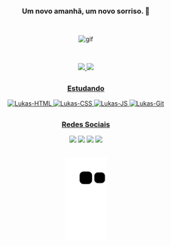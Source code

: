 <h3 align="center">Um novo amanhã, um novo sorriso. 🌻</h3>

  ##
  
  </br>
  
<div align="center">
  <img alt="gif" src="https://cdn.discordapp.com/attachments/824018634606116866/1009920678893453394/tumblr_2014ed8174d4464a2791c553d381d572_77302220_640_1.gif" width="600" height="340"/>
</div>

  ##
  
  </br>

<div align="center">
  <a href="https://github.com/lukassampaio">
  <img width="44%" src="https://github-readme-stats.vercel.app/api?username=lukassampaio&show_icons=true&theme=dark&include_all_commits=true&count_private=true"/>
  <img width="44%" src="https://github-readme-stats.vercel.app/api/top-langs/?username=lukassampaio&layout=compact&langs_count=7&theme=dark"/>
</div>
    
  ##

<div align="center">
  <h3>Estudando</h3>

  <div align="center">
    <img alt="Lukas-HTML" src="https://img.shields.io/badge/HTML5-E34F26?style=for-the-badge&logo=html5&logoColor=white">
    <img alt="Lukas-CSS" src="https://img.shields.io/badge/CSS3-1572B6?style=for-the-badge&logo=css3&logoColor=white">
    <img alt="Lukas-JS" src="https://img.shields.io/badge/JavaScript-323330?style=for-the-badge&logo=javascript&logoColor=F7DF1E" />
    <img alt="Lukas-Git" src="https://img.shields.io/badge/GIT-E44C30?style=for-the-badge&logo=git&logoColor=white" />
  </div>
</div>

  ##

<div align="center">
  <h3>Redes Sociais</h3>
  
  <div align="center">
    <a href="https://www.instagram.com/lukass_sampaio" target="_blank"><img src="https://img.shields.io/badge/-Instagram-%23E4405F?style=for-the-badge&logo=instagram&logoColor=white" target="_blank"></a>
    <a href="https://www.linkedin.com/in/lukas-sampaio-87b80818a/" target"_blank"><img src="https://img.shields.io/badge/LinkedIn-0077B5?style=for-the-badge&logo=linkedin&logoColor=white" target="_blank"></a>	
    <a href = "mailto:lukassampaiorodrigues@gmail.com"><img src="https://img.shields.io/badge/Gmail-D14836?style=for-the-badge&logo=gmail&logoColor=white" target="_blank"></a>
    <a href="https://t.me/LksBRZ" target="_blank"><img src="https://img.shields.io/badge/Telegram-2CA5E0?style=for-the-badge&logo=telegram&logoColor=white" target="blank"></a>
  </div>
  
  ##

![Snake animation](https://github.com/lukassampaio/lukassampaio/blob/output/github-contribution-grid-snake.svg)  

</div>
